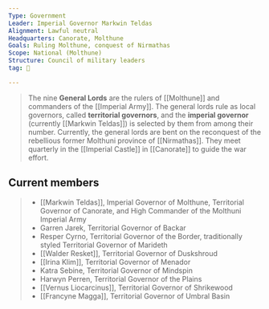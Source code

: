 ```yaml
---
Type: Government
Leader: Imperial Governor Markwin Teldas
Alignment: Lawful neutral
Headquarters: Canorate, Molthune
Goals: Ruling Molthune, conquest of Nirmathas
Scope: National (Molthune)
Structure: Council of military leaders
tag: 👥

---
```


> The nine **General Lords** are the rulers of [[Molthune]] and commanders of the [[Imperial Army]]. The general lords rule as local governors, called **territorial governors**, and the **imperial governor** (currently [[Markwin Teldas]]) is selected by them from among their number. Currently, the general lords are bent on the reconquest of the rebellious former Molthuni province of [[Nirmathas]]. They meet quarterly in the [[Imperial Castle]] in [[Canorate]] to guide the war effort.


## Current members

> - [[Markwin Teldas]], Imperial Governor of Molthune, Territorial Governor of Canorate, and High Commander of the Molthuni Imperial Army
> - Garren Jarek, Territorial Governor of Backar
> - Resper Cyrno, Territorial Governor of the Border, traditionally styled Territorial Governor of Marideth
> - [[Walder Resket]], Territorial Governor of Duskshroud
> - [[Irina Klim]], Territorial Governor of Menador
> - Katra Sebine, Territorial Governor of Mindspin
> - Harwyn Perren, Territorial Governor of the Plains
> - [[Vernus Liocarcinus]], Territorial Governor of Shrikewood
> - [[Francyne Magga]], Territorial Governor of Umbral Basin







